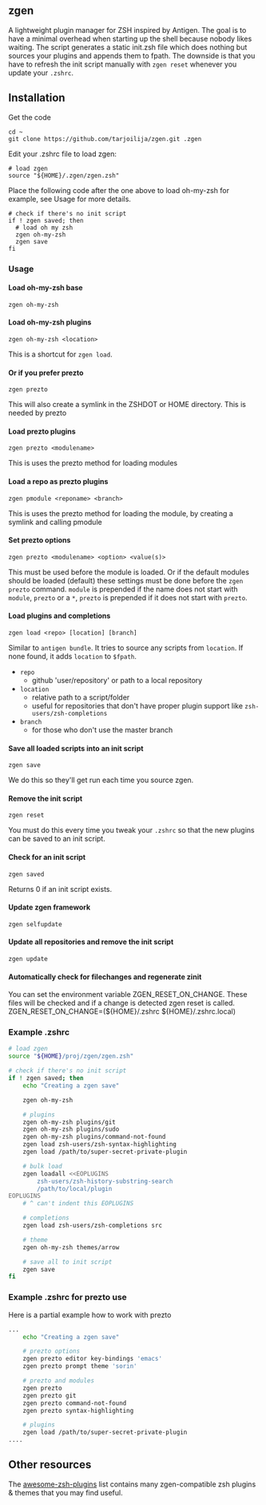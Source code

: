 ## zgen

A lightweight plugin manager for ZSH inspired by Antigen. The goal is to have a minimal overhead when starting up the shell because nobody likes waiting. The script generates a static init.zsh file which does nothing but sources your plugins and appends them to fpath. The downside is that you have to refresh the init script manually with `zgen reset` whenever you update your `.zshrc`.

## Installation
Get the code

    cd ~
    git clone https://github.com/tarjoilija/zgen.git .zgen

Edit your .zshrc file to load zgen:

    # load zgen
    source "${HOME}/.zgen/zgen.zsh"

Place the following code after the one above to load oh-my-zsh for example, see Usage for more details.

    # check if there's no init script
    if ! zgen saved; then
      # load oh my zsh
      zgen oh-my-zsh
      zgen save
    fi


### Usage

#### Load oh-my-zsh base
    zgen oh-my-zsh

#### Load oh-my-zsh plugins
    zgen oh-my-zsh <location>
This is a shortcut for `zgen load`.

#### Or if you prefer prezto
    zgen prezto
This will also create a symlink in the ZSHDOT or HOME directory. This is needed by prezto

#### Load prezto plugins
    zgen prezto <modulename>
This is uses the prezto method for loading modules

#### Load a repo as prezto plugins
    zgen pmodule <reponame> <branch>
This is uses the prezto method for loading the module, by creating a symlink and calling pmodule

#### Set prezto options
    zgen prezto <modulename> <option> <value(s)>
This must be used before the module is loaded. Or if the default modules should be loaded (default) these settings must be done before the `zgen prezto` command. `module` is prepended if the name does not start with `module`, `prezto` or a `*`, `prezto` is prepended if it does not start with `prezto`.

#### Load plugins and completions
    zgen load <repo> [location] [branch]
Similar to `antigen bundle`. It tries to source any scripts from `location`. If none found, it adds `location` to `$fpath`.

- `repo`
    - github 'user/repository' or path to a local repository
- `location`
    - relative path to a script/folder
    - useful for repositories that don't have proper plugin support like `zsh-users/zsh-completions`
- `branch`
    - for those who don't use the master branch

#### Save all loaded scripts into an init script
    zgen save
We do this so they'll get run each time you source zgen.

#### Remove the init script
    zgen reset
You must do this every time you tweak your `.zshrc` so that the new plugins can be saved to an init script.

#### Check for an init script
    zgen saved
Returns 0 if an init script exists.

#### Update zgen framework
    zgen selfupdate

#### Update all repositories and remove the init script
    zgen update

#### Automatically check for filechanges and regenerate zinit
You can set the environment variable ZGEN_RESET_ON_CHANGE. These files will be checked and if a change is detected zgen reset is called.
    ZGEN_RESET_ON_CHANGE=(${HOME}/.zshrc ${HOME}/.zshrc.local)

### Example .zshrc

```zsh
# load zgen
source "${HOME}/proj/zgen/zgen.zsh"

# check if there's no init script
if ! zgen saved; then
    echo "Creating a zgen save"

    zgen oh-my-zsh

    # plugins
    zgen oh-my-zsh plugins/git
    zgen oh-my-zsh plugins/sudo
    zgen oh-my-zsh plugins/command-not-found
    zgen load zsh-users/zsh-syntax-highlighting
    zgen load /path/to/super-secret-private-plugin

    # bulk load
    zgen loadall <<EOPLUGINS
        zsh-users/zsh-history-substring-search
        /path/to/local/plugin
EOPLUGINS
    # ^ can't indent this EOPLUGINS

    # completions
    zgen load zsh-users/zsh-completions src

    # theme
    zgen oh-my-zsh themes/arrow

    # save all to init script
    zgen save
fi
```

### Example .zshrc for prezto use
Here is a partial example how to work with prezto

```zsh
...
    echo "Creating a zgen save"

    # prezto options
	zgen prezto editor key-bindings 'emacs'
	zgen prezto prompt theme 'sorin'

    # prezto and modules
    zgen prezto
    zgen prezto git
    zgen prezto command-not-found
    zgen prezto syntax-highlighting

    # plugins
    zgen load /path/to/super-secret-private-plugin
....

```

## Other resources

The [awesome-zsh-plugins](https://github.com/unixorn/awesome-zsh-plugins) list contains many zgen-compatible zsh plugins & themes that you may find useful.
